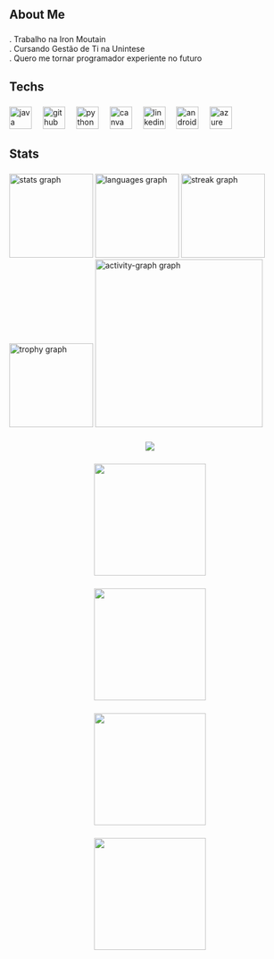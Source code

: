 <h2 align="left">About Me</h2>

###

<p align="left">. Trabalho na Iron Moutain<br>. Cursando Gestão de Ti na Unintese<br>. Quero me tornar programador experiente no futuro</p>

###

<h2 align="left">Techs</h2>

###

<div align="left">
  <img src="https://cdn.jsdelivr.net/gh/devicons/devicon/icons/java/java-original.svg" height="40" alt="java logo"  />
  <img width="12" />
  <img src="https://skillicons.dev/icons?i=github" height="40" alt="github logo"  />
  <img width="12" />
  <img src="https://skillicons.dev/icons?i=py" height="40" alt="python logo"  />
  <img width="12" />
  <img src="https://cdn.simpleicons.org/canva/00C4CC" height="40" alt="canva logo"  />
  <img width="12" />
  <img src="https://cdn.jsdelivr.net/gh/devicons/devicon/icons/linkedin/linkedin-original.svg" height="40" alt="linkedin logo"  />
  <img width="12" />
  <img src="https://cdn.simpleicons.org/android/3DDC84" height="40" alt="android logo"  />
  <img width="12" />
  <img src="https://skillicons.dev/icons?i=azure" height="40" alt="azure logo"  />
</div>

###

<h2 align="left">Stats</h2>

###

<div align="left">
  <img src="https://github-readme-stats.vercel.app/api?username=pSantos-Matheus&hide_title=false&hide_rank=false&show_icons=true&include_all_commits=true&count_private=true&disable_animations=false&theme=merko&locale=en&hide_border=false&order=1" height="150" alt="stats graph"  />
  <img src="https://github-readme-stats.vercel.app/api/top-langs?username=pSantos-Matheus&locale=en&hide_title=false&layout=compact&card_width=320&langs_count=5&theme=merko&hide_border=false&order=2" height="150" alt="languages graph"  />
  <img src="https://streak-stats.demolab.com?user=pSantos-Matheus&locale=en&mode=daily&theme=merko&hide_border=false&border_radius=5&order=3" height="150" alt="streak graph"  />
  <img src="https://github-profile-trophy.vercel.app?username=pSantos-Matheus&theme=algolia&column=8&row=1&margin-w=8&margin-h=8&no-bg=false&no-frame=false&order=4" height="150" alt="trophy graph"  />
  <img src="https://github-readme-activity-graph.vercel.app/graph?username=pSantos-Matheus&radius=16&theme=arctic&area=true&order=5" height="300" alt="activity-graph graph"  />
</div>

###

<div align="center">
  <img src="https://profile-counter.glitch.me/pSantos-Matheus/count.svg?"  />
</div>

###



    


     



###

<div align="center">
  <img height="200" src="https://www.wallpapertip.com/wmimgs/104-1041715_itachi-uchiha-wallpaper-4k.jpg"  />
</div>

###

<div align="center">
  <img height="200" src="https://media1.giphy.com/media/v1.Y2lkPTc5MGI3NjExaHVwODY0N2x3aTF4azRkMWJ2cnpneHQwZms4cmRwYjA0dmlkMDhhdyZlcD12MV9pbnRlcm5hbF9naWZfYnlfaWQmY3Q9Zw/117gJeEt792KPe/giphy.webp"  />
</div>

###

<div align="center">
  <img height="200" src="https://media0.giphy.com/media/v1.Y2lkPTc5MGI3NjExZDcyOXJ6ZWdkNjNrYnQzNzNzdm00NmZjc2hmZmJudXZydmdyOHZqMyZlcD12MV9pbnRlcm5hbF9naWZfYnlfaWQmY3Q9cw/h0aeoV34DXNZu/200.webp"  />
</div>

###

<div align="center">
  <img height="200" src="https://media2.giphy.com/media/v1.Y2lkPTc5MGI3NjExbWRoYW54cDM4bWRuajhlMHlvcGduMTFxZHdhZ3JkNHlodXFtdWk1dCZlcD12MV9pbnRlcm5hbF9naWZfYnlfaWQmY3Q9cw/AdlPELEyhgVu8/200.webp"  />
</div>

###


###
